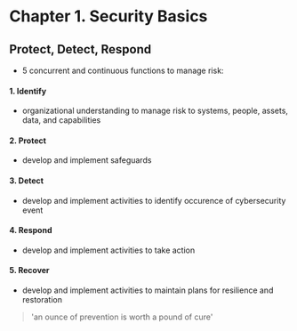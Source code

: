 # Chapter 1. Security Basics

## Protect, Detect, Respond
- 5 concurrent and continuous functions to manage risk:
#### 1. Identify
- organizational understanding to manage risk to systems, people, assets, data, and capabilities
#### 2. Protect
- develop and implement safeguards
#### 3. Detect
- develop and implement activities to identify occurence of cybersecurity event
#### 4. Respond
- develop and implement activities to take action
#### 5. Recover
- develop and implement activities to maintain plans for resilience and restoration

> 'an ounce of prevention is worth a pound of cure'